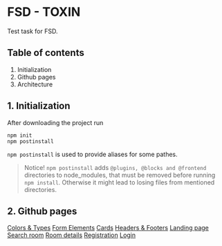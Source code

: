 # FSD - TOXIN
Test task for FSD.

## Table of contents
1. Initialization
2. Github pages
3. Architecture

## 1. Initialization
After downloading the project run
```
npm init
npm postinstall
```

`npm postinstall` is used to provide aliases for some pathes.
> Notice!
> `npm postinstall` adds `@plugins, @blocks and @frontend` directories to node_modules, that must be removed before running `npm install`. Otherwise it might lead to losing files from mentioned directories.

## 2. Github pages
[Colors & Types](https://fmvasilenko.github.io/TOXIN/dist/colors)
[Form Elements](https://fmvasilenko.github.io/TOXIN/dist/form-elements)
[Cards](https://fmvasilenko.github.io/TOXIN/dist/cards)
[Headers & Footers](https://fmvasilenko.github.io/TOXIN/dist/headers)
[Landing page](https://fmvasilenko.github.io/TOXIN/dist/landing)
[Search room](https://fmvasilenko.github.io/TOXIN/dist/searchroom)
[Room details](https://fmvasilenko.github.io/TOXIN/dist/room_details)
[Registration](https://fmvasilenko.github.io/TOXIN/dist/registration)
[Login](https://fmvasilenko.github.io/TOXIN/dist/login)